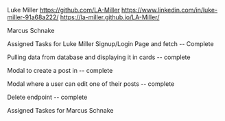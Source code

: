 Luke Miller
https://github.com/LA-Miller
https://www.linkedin.com/in/luke-miller-91a68a222/
https://la-miller.github.io/LA-Miller/

Marcus Schnake


Assigned Tasks for Luke Miller
  Signup/Login Page and fetch -- Complete
  
  Pulling data from database and displaying it in cards -- complete
  
  Modal to create a post in -- complete
  
  Modal where a user can edit one of their posts -- complete
  
  Delete endpoint -- complete
  
Assigned Taskes for Marcus Schnake
  
  
  
  
  
  
